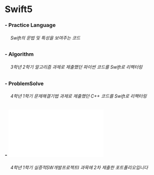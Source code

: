 # Swift5
### -  Practice Language
###### &emsp; Swift의 문법 및 특성을 보여주는 코드

### - Algorithm
###### &emsp; 3학년 2학기 알고리즘 과제로 제출했던 파이썬 코드를 Swift로 리팩터링

### - ProblemSolve 
###### &emsp; 4학년 1학기 문제해결기법 과제로 제출했던 C++ 코드를 Swift로 리팩터링

### - ![Portfolio](portfolio.pdf)
###### &emsp; 4학년 1학기 실증적SW개발프로젝트I 과목에 2차 제출한 포트폴리오입니다

